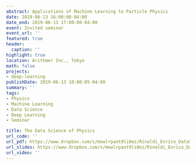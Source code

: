 ```yaml
---
abstract: Applications of Machine Learning to Particle Physics
date: 2019-06-13 16:00:00-04:00
date_end: 2019-06-13 17:00:00-04:00
event: Invited seminar
event_url: ''
featured: true
header:
  caption: ''
highlight: true
location: Arithmer Inc., Tokyo
math: false
projects:
- deep-learning
publishDate: 2019-06-13 10:00:05-04:00
summary: ''
tags:
- Physics
- Machine Learning
- Data Science
- Deep Learning
- Seminar

title: The Data Science of Physics
url_code: ''
url_pdf: https://www.dropbox.com/s/mewlrpaot9li0ez/Rinaldi_Enrico_DataSciencePhysics.pdf?dl=0
url_slides: https://www.dropbox.com/s/mewlrpaot9li0ez/Rinaldi_Enrico_DataSciencePhysics.pdf?dl=0
url_video: ''
---
```

